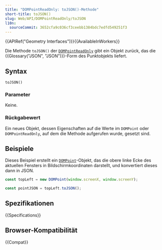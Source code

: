 ```yaml
---
title: "DOMPointReadOnly: toJSON()-Methode"
short-title: toJSON()
slug: Web/API/DOMPointReadOnly/toJSON
l10n:
  sourceCommit: 3652cfa9c036cf3ceebb1384bdc7edfd549251f3
---
```


{{APIRef("Geometry Interfaces")}}{{AvailableInWorkers}}

Die Methode `toJSON()` der [`DOMPointReadOnly`](/de/docs/Web/API/DOMPointReadOnly) gibt ein Objekt zurück, das die {{Glossary("JSON", "JSON")}}-Form des Punktobjekts liefert.

## Syntax

```js-nolint
toJSON()
```

### Parameter

Keine.

### Rückgabewert

Ein neues Objekt, dessen Eigenschaften auf die Werte im `DOMPoint` oder `DOMPointReadOnly`, auf dem die Methode aufgerufen wurde, gesetzt sind.

## Beispiele

Dieses Beispiel erstellt ein [`DOMPoint`](/de/docs/Web/API/DOMPoint)-Objekt, das die obere linke Ecke des aktuellen Fensters in Bildschirmkoordinaten darstellt, und konvertiert dieses dann in JSON.

```js
const topLeft = new DOMPoint(window.screenX, window.screenY);

const pointJSON = topLeft.toJSON();
```

## Spezifikationen

{{Specifications}}

## Browser-Kompatibilität

{{Compat}}
